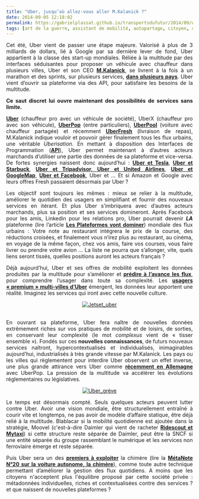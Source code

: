 ```yaml
---
title: "Uber, jusqu’où allez-vous aller M.Kalanick ?"
date: 2014-09-05 12:18:02
permalink: https://gabrielplassat.github.io/transportsdufutur/2014/09/uber-jusquou-allez-vous-aller-mkalanick.html
tags: [art de la guerre, assistant de mobilité, autopartage, citoyen, commuter, confiance, congestion, connectivité, covoiturage, données réelles, innovation, logistique, marketing individualisé, plate-forme, Service de mobilité, taxi, Uber]
---
```


<p style="text-align: justify">Cet été, Uber vient de passer une étape majeure. Valorisé à plus de 3 milliards de dollars, lié à Google par sa dernière lever de fond, Uber appartient à la classe des start-up mondiales. Réliée à la multitude par des interfaces séduisantes pour proposer un véhicule avec chauffeur dans plusieurs villes, Uber et son CEO <strong><a href="http://www.crunchbase.com/person/travis-kalanick">M.Kalanick</a></strong>, se livrent à la fois à un marathon et des sprints, sur plusieurs services, <strong><a href="http://www.tdg.ch/geneve/actu-genevoise/uber-lance-service-limousines-lowcost-geneve/story/31798785">dans plusieurs pays</a></strong>. Uber vient d’ouvrir sa plateforme via des API, pour satisfaire les besoins de la multitude.</p> <p style="text-align: justify"><strong>Ce saut discret lui ouvre maintenant des possibilités de services sans limite.</strong></p>   <!--more-->  <p style="text-align: justify"><strong><a href="https://www.uber.com/">Uber</a></strong> (chauffeur pro avec un véhicule de société), UberX (chauffeur pro avec son véhicule), <strong><a href="https://gabrielplassat.github.io/transportsdufutur/2014/02/uberpop-un-nouveau-service-urbain-de-taxi-entre-particulier-.html">UberPop</a></strong> (entre particuliers), <strong><a href="http://siliconvalley.blog.lemonde.fr/2014/08/06/hitch-la-start-up-qui-a-inspire-uberpool-le-nouveau-service-duber/">UberPool</a></strong> (voiture avec chauffeur partagée) et récemment <strong><a href="http://techcrunch.com/2014/08/26/uberfresh/?ncid=twittersocialshare">UberFresh</a></strong> (livraison de repas), M.Kalanick indique vouloir et pouvoir gérer finalement tous les flux urbains, une véritable <em>Uberisation</em>. En mettant à disposition des Interfaces de Programmation (<strong><a href="http://fr.wikipedia.org/wiki/Interface_de_programmation">API</a></strong>), Uber permet maintenant à d’autres acteurs marchands d’utiliser une partie des données de sa plateforme et vice-versa. De fortes synergies naissent donc aujourd’hui : <strong><a href="http://www.cnet.com/news/uber-and-tesla-partner-up-in-shanghai/">Uber et Tesla</a></strong>, <strong><a href="http://ht.ly/B7j18">Uber et Starbuck</a></strong>, <strong><a href="http://techcrunch.com/2014/08/20/uber-api-part-deux/?ncid=twittersocialshare">Uber et Tripadvisor, Uber et United Airlines</a></strong>, <strong><a href="http://techcrunch.com/2014/05/06/google-maps-on-mobile-gets-uber-integration-and-more/?ncid=rss">Uber et GoogleMap</a></strong>, <strong><a href="http://recode.net/2014/07/24/facebook-and-uber-discuss-integration-of-car-service-into-messenger/">Uber et Facebook</a></strong>, Uber et … Et si Amazon et Google avec leurs offres Fresh passaient désormais par Uber ?</p> <p style="text-align: justify">Les objectif sont toujours les mêmes : mieux se relier à la multitude, améliorer le quotidien des usagers en simplifiant et fournir des nouveaux services en itérant. Et plus Uber s’imbriquera avec d’autres acteurs marchands, plus sa position et ses services domineront. Après Facebook pour les amis, Linkedin pour les relations pro, Uber pourrait devenir <strong><em>LA</em></strong> plateforme (lire l’article <strong><a href="https://gabrielplassat.github.io/transportsdufutur/2014/04/les-plateformes-vont-dominer.html">Les Plateformes vont dominer</a></strong>) mondiale des flux urbains : Votre note au restaurant intégrera le prix de la course, des réductions croisées, et finalement vous n’irez plus au restaurant, au cinéma, en voyage de la même façon, chez vos amis, faire vos courses, vous faire livrer ou prendre votre avion … La liste ne pourra que s’allonger, vite, quels liens seront tissés, quelles positions auront les acteurs français ?</p> <p style="text-align: justify">Déjà aujourd’hui, Uber et ses offres de mobilité exploitent les données produites par la multitude pour s’améliorer et<strong> <a href="http://venturebeat.com/2014/09/02/uber-uses-data-science-to-predict-where-its-riders-want-to-go/">prédire à l’avance les flux</a></strong>, pour comprendre l’usager dans toute sa complexité. Les <strong><a href="http://blog.uber.com/uber-jetsetters">usagers « premium » multi-villes d’Uber</a></strong> émergent, les données leur apportent une réalité. Imaginez les services qui iront avec cette nouvelle culture.</p> <p style="text-align: center"><a class="asset-img-link" href="https://gabrielplassat.github.io/transportsdufutur/wp-content/uploads/sites/6/old/6a0120a66d2ad4970b01b7c6d9ebb1970b-pi.png"><img alt="Jetset_uber" class="asset  asset-image at-xid-6a0120a66d2ad4970b01b7c6d9ebb1970b img-responsive" src="/wp-content/uploads/sites/6/old/6a0120a66d2ad4970b01b7c6d9ebb1970b-500wi.png" style="margin-left: auto;margin-right: auto" title="Jetset_uber" /></a><br /><br /></p> <p style="text-align: justify">En ouvrant sa plateforme, Uber fera naître de nouvelles données extrêmement riches sur vos pratiques de mobilité et de loisirs, de sorties, en conservant leur complexité (le mot <em>complexus</em> vient de « tisser ensemble »). Fondés sur ces <strong>nouvelles connaissances</strong>, de futurs nouveaux services naîtront, hypercontextualisés et individualisés, inimaginables aujourd’hui, industrialisés à très grande vitesse par M.Kalanick. Les pays ou les villes qui règlementent pour interdire Uber observent un effet inverse, une plus grande attirance vers Uber comme <strong><a href="http://www.theguardian.com/technology/2014/sep/04/uber-says-german-signups-rocketed-after-ban-but-by-how-many-exactly">récemment en Allemagne</a></strong> avec UberPop. La pression de la multitude va accélérer les évolutions réglementaires ou législatives.</p> <p style="text-align: center"><a class="asset-img-link" href="https://gabrielplassat.github.io/transportsdufutur/wp-content/uploads/sites/6/old/6a0120a66d2ad4970b01a73e0fd361970d-pi.png"><img alt="Uber_grève" class="asset  asset-image at-xid-6a0120a66d2ad4970b01a73e0fd361970d img-responsive" src="/wp-content/uploads/sites/6/old/6a0120a66d2ad4970b01a73e0fd361970d-500wi.png" style="margin-left: auto;margin-right: auto" title="Uber_grève" /></a> </p> <p style="text-align: justify">Le temps est désormais compté. Seuls quelques acteurs peuvent lutter contre Uber. Avoir une vision mondiale, être structurellement entraîné à courir vite et longtemps, ne pas avoir de modèle d’affaire statique, être déjà relié à la multitude. Blablacar si la mobilité quotidienne est ajoutée dans la stratégie, Moovel (c'est-à-dire Daimler qui vient de racheter <strong><a href="http://www.washingtonpost.com/blogs/innovations/wp/2014/09/03/moovel-acquires-ridescout-mytaxi-to-further-its-vision-for-urban-mobility-in-the-21st-century/">Ridescout et Mytaxi</a></strong>) si cette structure reste séparée de Daimler, peut être la SNCF si une entité séparée du groupe rassemblant le numérique et les services non ferroviaire émerge et reste séparée.</p> <p style="text-align: justify">Puis Uber sera un des <strong><a href="http://pando.com/2014/05/28/travis-kalanick-i-cant-wait-for-self-driving-cars-so-i-can-fire-all-uber-drivers-audience-member-dont-be-a-dick/">premiers à exploiter</a></strong> la chimère (lire la <strong><a href="https://gabrielplassat.github.io/transportsdufutur/2014/04/metanote-20-la-voiture-sans-conducteur-la-chimere.html">MétaNote N°20 sur la voiture autonome, la chimère</a></strong>), comme toute autre technique permettant d’améliorer la gestion des flux quotidiens. A moins que les citoyens n'acceptent plus l'équilibre proposé par cette société privée : métadonnées individuelles, riches et contextualisées contre des services ? et que naissent de nouvelles plateformes ?</p>
